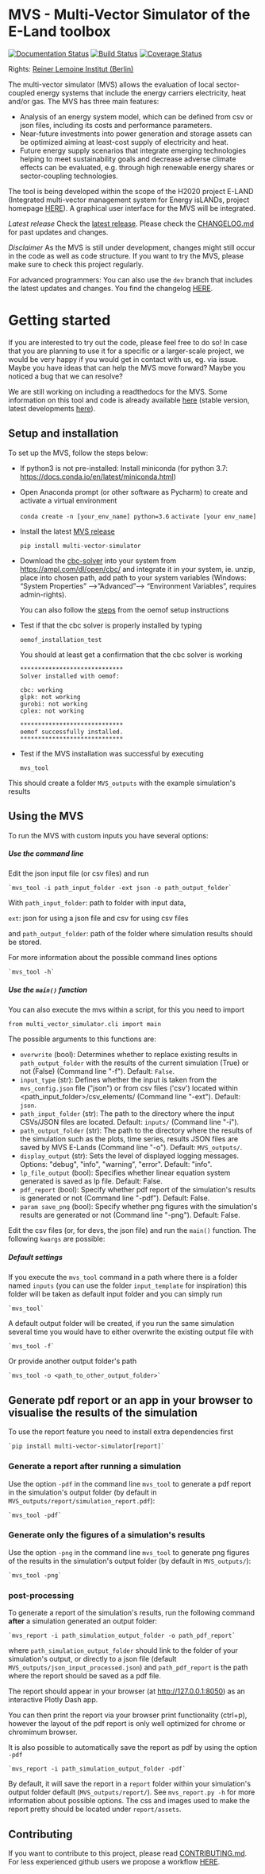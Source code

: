 # MVS - Multi-Vector Simulator of the E-Land toolbox

[![Documentation Status](https://readthedocs.org/projects/multi-vector-simulator/badge/?version=latest)](https://multi-vector-simulator.readthedocs.io/en/latest/?badge=latest)
[![Build Status](https://travis-ci.com/rl-institut/mvs_eland.svg?branch=dev)](https://travis-ci.com/rl-institut/mvs_eland)
[![Coverage Status](https://coveralls.io/repos/github/rl-institut/multi-vector-simulator/badge.svg)](https://coveralls.io/github/rl-institut/multi-vector-simulator)

Rights: [Reiner Lemoine Institut (Berlin)](https://reiner-lemoine-institut.de/)

The multi-vector simulator (MVS) allows the evaluation of local sector-coupled energy systems that include the energy carriers electricity, heat and/or gas. The MVS has three main features:

- Analysis of an energy system model, which can be defined from csv or json files, including its
 costs and performance parameters.
 - Near-future investments into power generation and storage assets can be optimized aiming at
  least-cost supply of electricity and heat.
 - Future energy supply scenarios that integrate emerging technologies helping to meet sustainability goals and decrease adverse climate effects can be evaluated, e.g. through high renewable energy shares or sector-coupling technologies.

The tool is being developed within the scope of the H2020 project E-LAND (Integrated multi-vector management system for Energy isLANDs, project homepage [HERE](https://elandh2020.eu/)). A graphical user interface for the MVS will be integrated.

*Latest release*
Check the [latest release](https://github.com/rl-institut/multi-vector-simulator/releases/latest). Please check the [CHANGELOG.md](https://github.com/rl-institut/multi-vector-simulator/blob/master/CHANGELOG.md) for past updates and changes.

*Disclaimer*
As the MVS is still under development, changes might still occur in the code as well as code
 structure. If you want to try the MVS, please make sure to check this project regularly.

For advanced programmers: You can also use the `dev` branch that includes the latest updates and
 changes. You find the changelog [HERE](https://github.com/rl-institut/multi-vector-simulator/blob/dev/CHANGELOG.md).

# Getting started

If you are interested to try out the code, please feel free to do so! In case that you are planning to use it for a specific or a larger-scale project, we would be very happy if you would get in contact with us, eg. via issue. Maybe you have ideas that can help the MVS move forward? Maybe you noticed a bug that we can resolve?

We are still working on including a readthedocs for the MVS. Some information on this tool and code is already available [here](https://multi-vector-simulator.readthedocs.io/en/stable/) (stable version, latest developments [here](https://multi-vector-simulator.readthedocs.io/en/latest/)).

## Setup and installation

To set up the MVS, follow the steps below:

* If python3 is not pre-installed: Install miniconda (for python 3.7: https://docs.conda.io/en/latest/miniconda.html)

* Open Anaconda prompt (or other software as Pycharm) to create and activate a virtual environment

    `conda create -n [your_env_name] python=3.6`
    `activate [your env_name]`


* Install the latest [MVS release](https://github.com/rl-institut/multi-vector-simulator/releases)

    `pip install multi-vector-simulator`


* Download the [cbc-solver](https://projects.coin-or.org/Cbc) into your system from https://ampl.com/dl/open/cbc/ and integrate it in your system, ie. unzip, place into chosen path, add path to your system variables  (Windows: “System Properties” -->”Advanced”--> “Environment Variables”, requires admin-rights). 

    You can also follow the [steps](https://oemof.readthedocs.io/en/latest/installation_and_setup.html) from the oemof setup instructions


* Test if that the cbc solver is properly installed by typing

    `oemof_installation_test`

    You should at least get a confirmation that the cbc solver is working

    ```
    *****************************
    Solver installed with oemof:

    cbc: working
    glpk: not working
    gurobi: not working
    cplex: not working

    *****************************
    oemof successfully installed.
    *****************************

    ```

* Test if the MVS installation was successful by executing

    `mvs_tool`

This should create a folder `MVS_outputs` with the example simulation's results
    
## Using the MVS

To run the MVS with custom inputs you have several options:


##### Use the command line

Edit the json input file (or csv files) and run

    `mvs_tool -i path_input_folder -ext json -o path_output_folder`

With 
`path_input_folder`: path to folder with input data,

`ext`: json for using a json file and csv for using csv files

and `path_output_folder`: path of the folder where simulation results should be stored.

For more information about the possible command lines options

    `mvs_tool -h`

##### Use the `main()` function

You can also execute the mvs within a script, for this you need to import

```
from multi_vector_simulator.cli import main

```
The possible arguments to this functions are:
- `overwrite` (bool): Determines whether to replace existing results in `path_output_folder` with the results of the current simulation (True) or not (False) (Command line "-f"). Default: `False`.
- `input_type` (str): Defines whether the input is taken from the `mvs_config.json` file ("json") or from csv files ('csv') located within <path_input_folder>/csv_elements/ (Command line "-ext"). Default: `json`.
- `path_input_folder` (str): The path to the directory where the input CSVs/JSON files are located. Default: `inputs/` (Command line "-i").
- `path_output_folder` (str): The path to the directory where the results of the simulation such as the plots, time series, results JSON files are saved by MVS E-Lands (Command line "-o"). Default: `MVS_outputs/`.
- `display_output` (str): Sets the level of displayed logging messages. Options: "debug", "info", "warning", "error". Default: "info".
- `lp_file_output` (bool): Specifies whether linear equation system generated is saved as lp file. Default: False.
- `pdf_report` (bool): Specify whether pdf report of the simulation's results is generated or not (Command line "-pdf"). Default: False.
- `param save_png` (bool): Specify whether png figures with the simulation's results are generated or not (Command line "-png"). Default: False.


Edit the csv files (or, for devs, the json file) and run the `main()` function. The following `kwargs` are possible:


##### Default settings

If you execute the `mvs_tool` command in a path where there is a folder named `inputs` (you can use the folder
`input_template` for inspiration) this folder will be taken as default input folder and you can simply run

    `mvs_tool`

A default output folder will be created, if you run the same simulation several time you would
 have to either overwrite the existing output file with

    `mvs_tool -f`

Or provide another output folder's path

    `mvs_tool -o <path_to_other_output_folder>`

## Generate pdf report or an app in your browser to visualise the results of the simulation

To use the report feature you need to install extra dependencies first

    `pip install multi-vector-simulator[report]`

### Generate a report after running a simulation

Use the option `-pdf` in the command line  `mvs_tool` to generate a pdf report in the
 simulation's output folder (by default in `MVS_outputs/report/simulation_report.pdf`):

    `mvs_tool -pdf`

### Generate only the figures of a simulation's results

Use the option `-png` in the command line  `mvs_tool` to generate png figures of the results in the
 simulation's output folder (by default in `MVS_outputs/`):

    `mvs_tool -png`


### post-processing
To generate a report of the simulation's results, run the following command **after** a simulation
 generated an output folder:
 
    `mvs_report -i path_simulation_output_folder -o path_pdf_report`

where `path_simulation_output_folder` should link to the folder of your simulation's output, or directly to a json file (default `MVS_outputs/json_input_processed.json`)
and `path_pdf_report` is the path where the report should be saved as a pdf file.


The report should appear in your browser (at http://127.0.0.1:8050) as an interactive Plotly Dash app.

You can then print the report via your browser print functionality (ctrl+p), however the layout of
 the pdf report is only well optimized for chrome or chromimum browser.

It is also possible to automatically save the report as pdf by using the option `-pdf`

    `mvs_report -i path_simulation_output_folder -pdf`

By default, it will save the report in a `report` folder within your simulation's output folder default (`MVS_outputs/report/`).
See `mvs_report.py -h` for more information about possible options. The css and images used to make the report pretty should be located under
`report/assets`.

## Contributing

If you want to contribute to this project, please read [CONTRIBUTING.md](https://github.com/rl-institut/multi-vector-simulator/blob/dev/CONTRIBUTING.md). For less experienced github users we propose a workflow [HERE](https://github.com/rl-institut/multi-vector-simulator/wiki/Examplary-Workflow).

